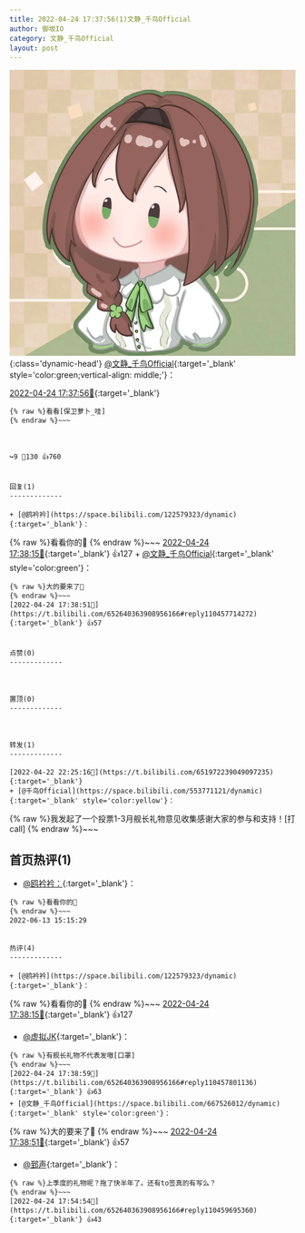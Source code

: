 ```yaml
---
title: 2022-04-24 17:37:56(1)文静_千鸟Official
author: 御坂IO
category: 文静_千鸟Official
layout: post
---
```


![img](/images/ac7482ed1b9a7f203dc68c0c4a77c488a27b108a.jpg){:class='dynamic-head'}
[@文静_千鸟Official](https://space.bilibili.com/667526012/dynamic){:target='_blank' style='color:green;vertical-align: middle;'}：

[2022-04-24 17:37:56🔗](https://t.bilibili.com/652640363908956166){:target='_blank'}

~~~
{% raw %}看看[保卫萝卜_哇]
{% endraw %}~~~



↪️9 💬130 👍760


回复(1)
-------------

+ [@鸥衿衿](https://space.bilibili.com/122579323/dynamic){:target='_blank'}：
~~~
{% raw %}看看你的👀
{% endraw %}~~~
[2022-04-24 17:38:15🔗](https://t.bilibili.com/652640363908956166#reply110457773312){:target='_blank'} 👍127
    + [@文静_千鸟Official](https://space.bilibili.com/667526012/dynamic){:target='_blank' style='color:green'}：
~~~
{% raw %}大的要来了👀
{% endraw %}~~~
[2022-04-24 17:38:51🔗](https://t.bilibili.com/652640363908956166#reply110457714272){:target='_blank'} 👍57


点赞(0)
-------------



置顶(0)
-------------



转发(1)
-------------

[2022-04-22 22:25:16🔗](https://t.bilibili.com/651972239049097235){:target='_blank'}
+ [@千鸟Official](https://space.bilibili.com/553771121/dynamic){:target='_blank' style='color:yellow'}：
~~~
{% raw %}我发起了一个投票1-3月舰长礼物意见收集感谢大家的参与和支持！[打call]
{% endraw %}~~~






首页热评(1)
-------------

+ [@鸥衿衿：](https://space.bilibili.com/122579323/dynamic){:target='_blank'}：
~~~
{% raw %}看看你的👀
{% endraw %}~~~
2022-06-13 15:15:29


热评(4)
-------------

+ [@鸥衿衿](https://space.bilibili.com/122579323/dynamic){:target='_blank'}：
~~~
{% raw %}看看你的👀
{% endraw %}~~~
[2022-04-24 17:38:15🔗](https://t.bilibili.com/652640363908956166#reply110457773312){:target='_blank'} 👍127
+ [@虚拟JK](https://space.bilibili.com/94009831/dynamic){:target='_blank'}：
~~~
{% raw %}有舰长礼物不代表发嗷[口罩]
{% endraw %}~~~
[2022-04-24 17:38:59🔗](https://t.bilibili.com/652640363908956166#reply110457801136){:target='_blank'} 👍63
+ [@文静_千鸟Official](https://space.bilibili.com/667526012/dynamic){:target='_blank' style='color:green'}：
~~~
{% raw %}大的要来了👀
{% endraw %}~~~
[2022-04-24 17:38:51🔗](https://t.bilibili.com/652640363908956166#reply110457714272){:target='_blank'} 👍57
+ [@郅声](https://space.bilibili.com/416575997/dynamic){:target='_blank'}：
~~~
{% raw %}上季度的礼物呢？拖了快半年了。还有to签真的有写么？
{% endraw %}~~~
[2022-04-24 17:54:54🔗](https://t.bilibili.com/652640363908956166#reply110459695360){:target='_blank'} 👍43


